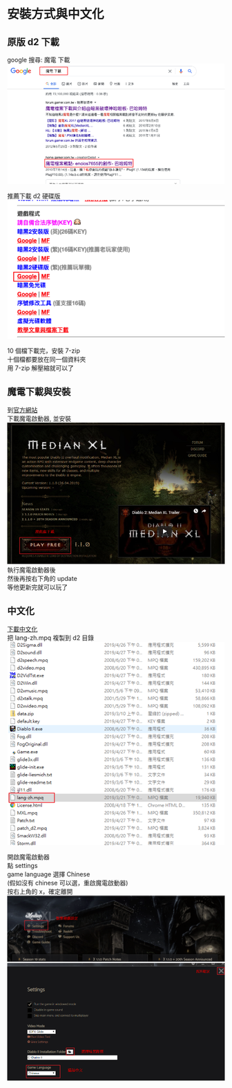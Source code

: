 # 安裝方式與中文化

## 原版 d2 下載

google 搜尋: 魔電 下載
![搜魔電](./images/image05.png)

推薦下載 d2 硬碟版
![下載硬碟版](./images/image06.png)

10 個檔下載完，安裝 7-zip  
十個檔都要放在同一個資料夾  
用 7-zip 解壓縮就可以了

## 魔電下載與安裝

到[官方網站](https://www.median-xl.com/)  
下載魔電啟動器, 並安裝
![install](./images/image01.png)
執行魔電啟動器後  
然後再按右下角的 update  
等他更新完就可以玩了

## 中文化

[下載中文化](https://drive.google.com/drive/folders/1BaqqQl0il6Gsm-zw7G9fope7qcjy1B4s)  
把 lang-zh.mpq 複製到 d2 目錄
![lang-zh.mpq](./images/image02.png)

開啟魔電啟動器  
點 settings  
game language 選擇 Chinese  
(假如沒有 chinese 可以選，重啟魔電啟動器)  
按右上角的 x，確定離開
![魔電啟動器](./images/image03.png)
![language](./images/image04.png)
